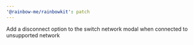 ```yaml
---
'@rainbow-me/rainbowkit': patch
---
```


Add a disconnect option to the switch network modal when connected to unsupported network
